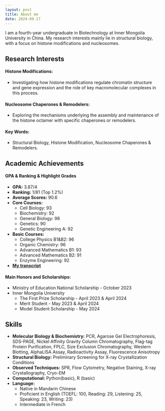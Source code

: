 ```yaml
---
layout: post
title: About me
date: 2024-09-17
---
```

 
I am a fourth-year undergraduate in Biotechnology at Inner Mongolia University in China. My research interests mainly lie in structural biology, with a focus on histone modifications and nucleosomes.  
 
## Research Interests

#### **Histone Modifications:**

- Investigating how histone modifications regulate chromatin structure and gene expression and the role of key macromolecular complexes in this process.
  
#### **Nucleosome Chaperones & Remodelers:**

- Exploring the mechanisms underlying the assembly and maintenance of the histone octamer with specific chaperones or remodelers.
  
#### **Key Words:**

- Structural Biology, Histone Modification, Nucleosome Chaperones & Remodelers.

## Academic Achievements

#### **GPA & Ranking & Highlight Grades**

- **GPA:** 3.87/4
- **Ranking:** 1/81 (Top 1.2%)
- **Average Scores:** 90.6
- **Core Courses:**
  - Cell Biology: 93
  - Biochemistry: 92
  - General Biology: 98
  - Genetics: 90
  - Genetic Engineering A: 92
- **Basic Courses:**
  - College Physics B1&B2: 96
  - Organic Chemistry: 96
  - Advanced Mathematics B1: 93
  - Advanced Mathematics B2: 91
  - Enzyme Engineering: 92
- **[My transcript](/assets/Transcript.pdf)**

#### **Main Honors and Scholarships:**

- Ministry of Education National Scholarship - October 2023
- Inner Mongolia University
  - The First Prize Scholarship - April 2023 & April 2024
  - Merit Student - May 2023 & April 2024
  - Model Student Scholarship - May 2024 

## Skills
* **Molecular Biology & Biochemistry:** PCR, Agarose Gel Electrophoresis, SDS-PAGE, Nickel Affinity Gravity Column Chromatography, Flag-tag Protein Purification, FPLC, Size Exclusion Chromatography, Western Blotting, AlphaLISA Assay, Radioactivity Assay, Fluorescence Anisotropy<br>
* **Structural Biology:** Preliminary Screening for X-ray Crystallization Conditions<br>
* **Observed Techniques:** SPR, Flow Cytometry, Negative Staining, X-ray Crystallography, Cryo-EM<br>
* **Computational:** Python(basic), R (basic)<br>
* **Language:**
   * Native in Mandarin Chinese<br>
   * Proficient in English (TOEFL: 100, Reading: 29, Listening: 25, Speaking: 23, Writing: 23)<br>
   * Intermediate in French<br>
